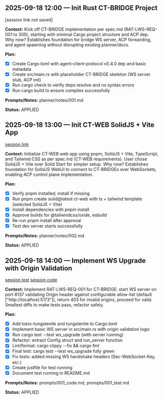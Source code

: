 ## 2025-09-18 12:00 — Init Rust CT-BRIDGE Project
[session link not saved]

**Context:** Kick off CT-BRIDGE implementation per spec.md (RAT-LWS-REQ-001 to 305), starting with minimal Cargo project structure and ACP dep. Why now? Establishes foundation for bridge WS server, ACP forwarding, and agent spawning without disrupting existing planner/docs.

**Plan:**
- [x] Create Cargo.toml with agent-client-protocol v0.4.0 dep and basic metadata
- [x] Create src/main.rs with placeholder CT-BRIDGE skeleton (WS server stub, ACP init)
- [x] Run cargo check to verify deps resolve and no syntax errors
- [x] Run cargo build to ensure compiles successfully

**Prompts/Notes:** planner/notes/001.md

**Status:** APPLIED

## 2025-09-18 13:00 — Init CT-WEB SolidJS + Vite App
[session link](https://opencode.ai/s/4fpY1H3R)

**Context:** Initialize CT-WEB web app using pnpm, SolidJS + Vite, TypeScript, and Tailwind CSS as per spec.md (CT-WEB requirements). User chose SolidJS + Vite over Solid Start for simpler setup. Why now? Establishes foundation for SolidJS WebUI to connect to CT-BRIDGEs over WebSockets, enabling ACP control plane implementation.

**Plan:**
- [x] Verify pnpm installed; install if missing
- [x] Run pnpm create solid@latest ct-web with ts + tailwind template (selected SolidJS + Vite)
- [x] Install dependencies with pnpm install
- [x] Approve builds for @tailwindcss/oxide, esbuild
- [x] Re-run pnpm install after approval
- [x] Test dev server starts successfully

**Prompts/Notes:** planner/notes/002.md

**Status:** APPLIED

## 2025-09-18 14:00 — Implement WS Upgrade with Origin Validation
[session test](https://opencode.ai/s/eoBOmRFL)
[session code](https://opencode.ai/s/7VEUOVx2)

**Context:** Implement RAT-LWS-REQ-001 for CT-BRIDGE: start WS server on port 8137 validating Origin header against configurable allow-list (default ["http://localhost:5173"]), return 403 for invalid origins, proceed for valid. Smallest diffs to make tests pass, refactor safely.

**Plan:**
- [x] Add tokio-tungstenite and tungstenite to Cargo.toml
- [x] Implement basic WS server in src/main.rs with origin validation logic
- [x] Run cargo test --test ws_upgrade (with server running)
- [x] Refactor: extract Config struct and run_server function
- [x] Lint/format: cargo clippy --fix && cargo fmt
- [x] Final test: cargo test --test ws_upgrade fully green
- [x] Fix tests: added missing WS handshake headers (Sec-WebSocket-Key, etc.)
- [x] Create justfile for test running
- [x] Document test running in README.md

**Prompts/Notes:** prompts/001_code.md, prompts/001_test.md

**Status:** APPLIED
